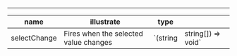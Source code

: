 ------

| name         | illustrate                            | type      |                      |
| ------------ | ------------------------------------- | --------- | -------------------- |
| selectChange | Fires when the selected value changes | \`(string | string\[]) => void\` |
